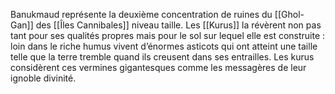 Banukmaud représente la deuxième concentration de ruines du [[Ghol-Gan]] des [[Îles Cannibales]] niveau taille. Les [[Kurus]] la révèrent non pas tant pour ses qualités propres mais pour le sol sur lequel elle est construite : loin dans le riche humus vivent d’énormes asticots qui ont atteint une taille telle que la terre tremble quand ils creusent dans ses entrailles. Les kurus considèrent ces vermines gigantesques comme les messagères de leur ignoble divinité.